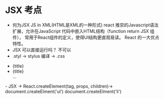 # JSX 考点
- 何为JSX
    JS in XML(HTML是XML的一种形式)
    react 推崇的Javascript语法扩展，允许在JavaScript
    代码中嵌入HTML结构（function return JSX 组件），
    常用于React组件的定义，使得UI结构更直观易读。
    React 的一大优点特性。
- JSX 可以直接运行吗？
    不可以
- .styl -> stylus 编译 -> .css 
<ul>
    <li key={todo.id}>{title}</li>
    <li key={todo.id}>{title}</li>
    ...
</ul>
- JSX -> React.createElement(tag, props, children)->
    document.createElment('ul')
        document.createElment('li')